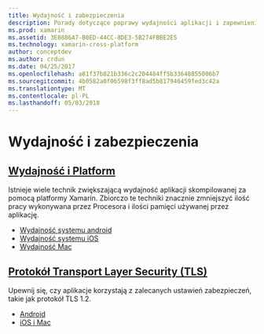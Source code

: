 ```yaml
---
title: Wydajność i zabezpieczenia
description: Porady dotyczące poprawy wydajności aplikacji i zapewnienia bezpiecznej komunikacji.
ms.prod: xamarin
ms.assetid: 3E0886A7-B0ED-44CC-8DE3-5B274FBBE2E5
ms.technology: xamarin-cross-platform
author: conceptdev
ms.author: crdun
ms.date: 04/25/2017
ms.openlocfilehash: a81f37b821b336c2c204484ff5b33648855006b7
ms.sourcegitcommit: 4b0582a0f06598f3ff8ad5b817946459fed3c42a
ms.translationtype: MT
ms.contentlocale: pl-PL
ms.lasthandoff: 05/03/2018
---
```

# <a name="performance-and-security"></a>Wydajność i zabezpieczenia

## <a name="cross-platform-performancememory-perf-best-practicesmd"></a>[Wydajność i Platform](memory-perf-best-practices.md)

Istnieje wiele technik zwiększającą wydajność aplikacji skompilowanej za pomocą platformy Xamarin. Zbiorczo te techniki znacznie zmniejszyć ilość pracy wykonywana przez Procesora i ilości pamięci używanej przez aplikację.

- [Wydajność systemu android](~/android/deploy-test/performance.md?context=xamarin/cross-platform)
- [Wydajność systemu iOS](~/ios/deploy-test/performance.md?context=xamarin/cross-platform)
- [Wydajność Mac](~/mac/deploy-test/performance.md?context=xamarin/cross-platform)

## <a name="transport-layer-security-tlscross-platformapp-fundamentalstransport-layer-securitymd"></a>[Protokół Transport Layer Security (TLS)](~/cross-platform/app-fundamentals/transport-layer-security.md)

Upewnij się, czy aplikacje korzystają z zalecanych ustawień zabezpieczeń, takie jak protokół TLS 1.2.

- [Android](~/android/app-fundamentals/http-stack.md?context=xamarin/cross-platform)
- [iOS i Mac](~/cross-platform/macios/http-stack.md?context=xamarin/cross-platform)